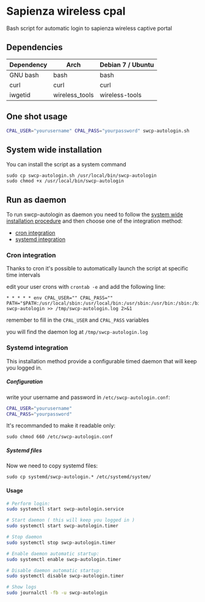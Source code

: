 # Sapienza wireless cpal

Bash script for automatic login to sapienza wireless captive portal

## Dependencies

| Dependency | Arch | Debian 7 / Ubuntu |
|------------|------|----------|
| GNU bash | bash | bash |
| curl | curl | curl |
| iwgetid | wireless_tools | wireless-tools |

## One shot usage

```bash
CPAL_USER="yourusername" CPAL_PASS="yourpassword" swcp-autologin.sh
```

## System wide installation

You can install the script as a system command

```
sudo cp swcp-autologin.sh /usr/local/bin/swcp-autologin
sudo chmod +x /usr/local/bin/swcp-autologin
```

## Run as daemon

To run swcp-autologin as daemon you need to follow the [system wide installation procedure](#system-wide-installation) and
then choose one of the integration method:
 - [cron integration](#cron-integration)
 - [systemd integration](#systemd-integration)



### Cron integration

Thanks to cron it's possible to automatically launch the script at specific time intervals

edit your user crons with `crontab -e` and add the following line:
```
* * * * * env CPAL_USER="" CPAL_PASS="" PATH="$PATH:/usr/local/sbin:/usr/local/bin:/usr/sbin:/usr/bin:/sbin:/bin" swcp-autologin >> /tmp/swcp-autologin.log 2>&1
```
remember to fill in the `CPAL_USER` and `CPAL_PASS` variables

you will find the daemon log at `/tmp/swcp-autologin.log`


### Systemd integration

This installation method provide a configurable timed daemon that will keep you logged in.

##### Configuration
write your username and password in ```/etc/swcp-autologin.conf```:

```bash
CPAL_USER="yourusername"
CPAL_PASS="yourpassword"
```
It's recommanded to make it readable only:

```sudo chmod 660 /etc/swcp-autologin.conf```

##### Systemd files

Now we need to copy systemd files:

```sudo cp systemd/swcp-autologin.* /etc/systemd/system/```

#### Usage

```bash
# Perform login:
sudo systemctl start swcp-autologin.service

# Start daemon ( this will keep you logged in )
sudo systemctl start swcp-autologin.timer

# Stop daemon
sudo systemctl stop swcp-autologin.timer

# Enable daemon automatic startup:
sudo systemctl enable swcp-autologin.timer

# Disable daemon automatic startup:
sudo systemctl disable swcp-autologin.timer

# Show logs
sudo journalctl -fb -u swcp-autologin
```
